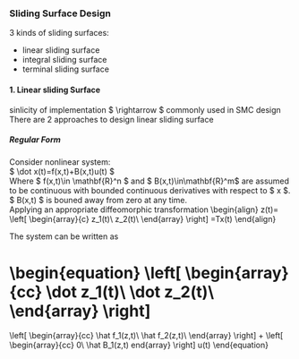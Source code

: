 ### Sliding Surface Design
3 kinds of sliding surfaces:
* linear sliding surface
* integral sliding surface
* terminal sliding surface

#### 1. Linear sliding Surface
sinlicity of implementation $ \rightarrow $ commonly used in SMC design  
There are 2 approaches to design linear sliding surface  
##### Regular Form
Consider nonlinear system:  
$ \dot x(t)=f(x,t)+B(x,t)u(t) $  
Where $ f(x,t)\in \mathbf{R}^n $ and $ B(x,t)\in\mathbf{R}^m$ are assumed to be continuous with bounded continuous derivatives with respect to $ x $. $ B(x,t) $ is bouned away from zero at any time.  
Applying an appropriate diffeomorphic transformation
\begin{align} 
  z(t)=
  \left[
  \begin{array}{c}
  z_1(t)\\
  z_2(t)\\
  \end{array}
  \right]
  =Tx(t)
\end{align}  

The system can be written as  

\begin{equation}
  \left[
  \begin{array}{cc}
  \dot z_1(t)\\
  \dot z_2(t)\\
  \end{array}
  \right]
  =
  \left[
  \begin{array}{cc}
  \hat f_1(z,t)\\
  \hat f_2(z,t)\\
  \end{array}
  \right]
  +
  \left[
  \begin{array}{cc}
  0\\
  \hat B_1(z,t)
  end{array}
  \right]
  u(t)
\end{equation}
